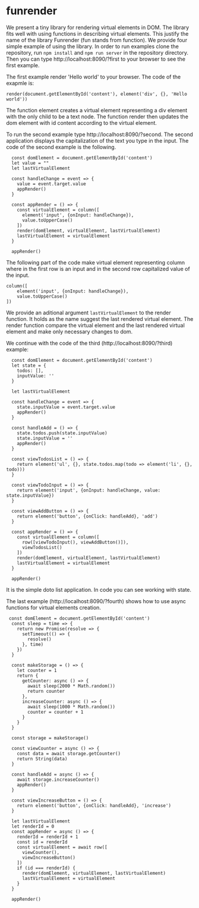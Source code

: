 # funrender

We present a tiny library for rendering virtual elements in DOM. The library fits well with using functions in describing virtual elements. This justify the name of the library Funrender (fun stands from function). We provide four simple example of using the library. In order to run examples clone the repository, run `npm install` and `npm run server` in the repository directory. Then you can type http://localhost:8090/?first to your browser to see the first example. 

The first example render 'Hello world' to your browser. The code of the exapmle is: 

```
render(document.getElementById('content'), element('div', {}, 'Hello world'))
```

The function element creates a virtual element representing a div element with the only child to be a text node. The function render then updates the dom element with id content according to the virtual element.

To run the second example type http://localhost:8090/?second. The second application displays the capitalization of the text you type in the input. The code of the second example is the following.

```
  const domElement = document.getElementById('content')
  let value = ""
  let lastVirtualElement

  const handleChange = event => {
    value = event.target.value
    appRender()
  }

  const appRender = () => {  
    const virtualElement = column([
      element('input', {onInput: handleChange}),
      value.toUpperCase()
    ])
    render(domElement, virtualElement, lastVirtualElement)
    lastVirtualElement = virtualElement
  }

  appRender()
```

The following part of the code make virtual element representing column where in the first row is an input and in the second row capitalized value of the input.

```
column([
    element('input', {onInput: handleChange}),
    value.toUpperCase()
])
```

We provide an aditional argument `lastVirtualElement` to the render function. It holds as the name suggest the last rendered virtual element. The render function compare the virtual element and the last rendered virtual element and make only necessary changes to dom. 

We continue with the code of the third (http://localhost:8090/?third) example:

```
  const domElement = document.getElementById('content')
  let state = {
    todos: [],
    inputValue: ''
  }
  
  let lastVirtualElement
  
  const handleChange = event => {
    state.inputValue = event.target.value
    appRender()
  }

  const handleAdd = () => {
    state.todos.push(state.inputValue)
    state.inputValue = ''
    appRender()
  }

  const viewTodosList = () => {
    return element('ul', {}, state.todos.map(todo => element('li', {}, todo)))
  }
  
  const viewTodoInput = () => {
    return element('input', {onInput: handleChange, value: state.inputValue})
  }
  
  const viewAddButton = () => {
    return element('button', {onClick: handleAdd}, 'add')
  }
  
  const appRender = () => { 
    const virtualElement = column([
      row([viewTodoInput(), viewAddButton()]),
      viewTodosList()
    ])
    render(domElement, virtualElement, lastVirtualElement)
    lastVirtualElement = virtualElement
  }
  
  appRender()
```

It is the simple doto list application. In code you can see working with state.

The last example (http://localhost:8090/?fourth) shows how to use async functions for virtual elements creation.

```
 const domElement = document.getElementById('content')
  const sleep = time => {
    return new Promise(resolve => {
      setTimeout(() => {
        resolve()
      }, time)
    })
  }

  const makeStorage = () => {
    let counter = 1
    return {
      getCounter: async () => {
        await sleep(2000 * Math.random())
        return counter
      },
      increaseCounter: async () => {
        await sleep(1000 * Math.random())
        counter = counter + 1 
      } 
    }
  }
  
  const storage = makeStorage()
  
  const viewCounter = async () => {
    const data = await storage.getCounter()
    return String(data)
  }

  const handleAdd = async () => {
    await storage.increaseCounter()
    appRender()
  }

  const viewIncreaseButton = () => {
    return element('button', {onClick: handleAdd}, 'increase')
  }
  
  let lastVirtualElement
  let renderId = 0
  const appRender = async () => {
    renderId = renderId + 1 
    const id = renderId
    const virtualElement = await row([
      viewCounter(),
      viewIncreaseButton()
    ])
    if (id === renderId) {
      render(domElement, virtualElement, lastVirtualElement)
      lastVirtualElement = virtualElement
    }
  }

  appRender() 
```
